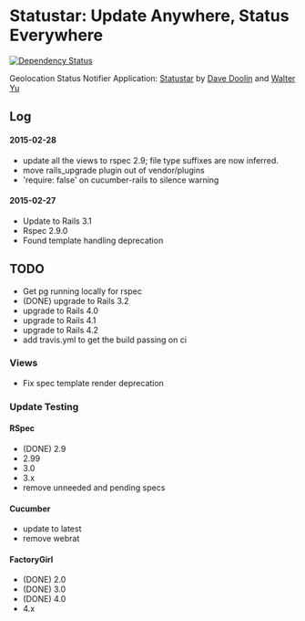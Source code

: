 # Statustar: Update Anywhere, Status Everywhere

[![Dependency Status](https://gemnasium.com/doolin/statustar.png)](https://gemnasium.com/doolin/statustar)

Geolocation Status Notifier Application:
[Statustar](http://railstutorial.org/)
by [Dave Doolin](http://tinobox.com/wordpress/) 
and [Walter Yu](http://fiveamsoftware.com/)

## Log

#### 2015-02-28

* update all the views to rspec 2.9; file type suffixes are now inferred.
* move rails_upgrade plugin out of vendor/plugins
* 'require: false' on cucumber-rails to silence warning

#### 2015-02-27

* Update to Rails 3.1
* Rspec 2.9.0
* Found template handling deprecation


## TODO

* Get pg running locally for rspec
* (DONE) upgrade to Rails 3.2
* upgrade to Rails 4.0
* upgrade to Rails 4.1
* upgrade to Rails 4.2
* add travis.yml to get the build passing on ci

### Views

* Fix spec template render deprecation


### Update Testing

#### RSpec

* (DONE) 2.9
* 2.99
* 3.0
* 3.x
* remove unneeded and pending specs

#### Cucumber

* update to latest
* remove webrat


#### FactoryGirl

* (DONE) 2.0
* (DONE) 3.0
* (DONE) 4.0
* 4.x
